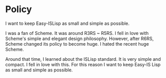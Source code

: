 # Policy 
I want to keep Easy-ISLisp as small and simple as possible.

I was a fan of Scheme. It was around R3RS ~ R5RS. I fell in love with Scheme's simple and elegant design philosophy. 
However, after R6RS, Scheme changed its policy to become huge. 
I hated the recent huge Scheme. 

Around that time, I learned about the ISLisp standard. It is very simple and compact. I fell in love with this. 
For this reason I want to keep Easy-IS Lisp as small and simple as possible. 


